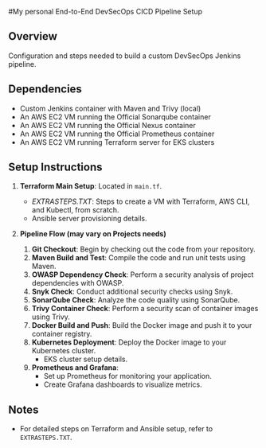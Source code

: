 
#My personal End-to-End DevSecOps CICD Pipeline Setup

## Overview
Configuration and steps needed to build a custom DevSecOps Jenkins pipeline.

## Dependencies
- Custom Jenkins container with Maven and Trivy (local)
- An AWS EC2 VM running the Official Sonarqube container
- An AWS EC2 VM running the Official Nexus container
- An AWS EC2 VM running the Official Prometheus container
- An AWS EC2 VM running Terraform server for EKS clusters


## Setup Instructions
1. **Terraform Main Setup**: Located in `main.tf`.
    - *EXTRASTEPS.TXT*: Steps to create a VM with Terraform, AWS CLI, and Kubectl, from scratch.
    - Ansible server provisioning details.

2. **Pipeline Flow (may vary on Projects needs)**
   1. **Git Checkout**: Begin by checking out the code from your repository.
   2. **Maven Build and Test**: Compile the code and run unit tests using Maven.
   3. **OWASP Dependency Check**: Perform a security analysis of project dependencies with OWASP.
   4. **Snyk Check**: Conduct additional security checks using Snyk.
   5. **SonarQube Check**: Analyze the code quality using SonarQube.
   6. **Trivy Container Check**: Perform a security scan of container images using Trivy.
   7. **Docker Build and Push**: Build the Docker image and push it to your container registry.
   8. **Kubernetes Deployment**: Deploy the Docker image to your Kubernetes cluster.
       - EKS cluster setup details.
   9. **Prometheus and Grafana**: 
       - Set up Prometheus for monitoring your application.
       - Create Grafana dashboards to visualize metrics.
    

## Notes
- For detailed steps on Terraform and Ansible setup, refer to `EXTRASTEPS.TXT`.


